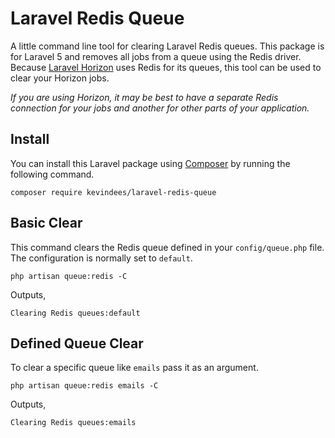 # Laravel Redis Queue

A little command line tool for clearing Laravel Redis queues. This package is for Laravel 5 and removes all jobs from a queue using the Redis driver. Because [Laravel Horizon](https://laravel.com/docs/5.6/horizon) uses Redis for its queues, this tool can be used to clear your Horizon jobs.

*If you are using Horizon, it may be best to have a separate Redis connection for your jobs and another for other parts of your application.*

## Install

You can install this Laravel package using [Composer](https://getcomposer.org/) by running the following command.

```shell
composer require kevindees/laravel-redis-queue
```

## Basic Clear

This command clears the Redis queue defined in your `config/queue.php` file. The configuration is normally set to `default`.

```shell
php artisan queue:redis -C
```

Outputs,

```
Clearing Redis queues:default
```

## Defined Queue Clear

To clear a specific queue like `emails` pass it as an argument.

```shell
php artisan queue:redis emails -C
```

Outputs,

```
Clearing Redis queues:emails
```
